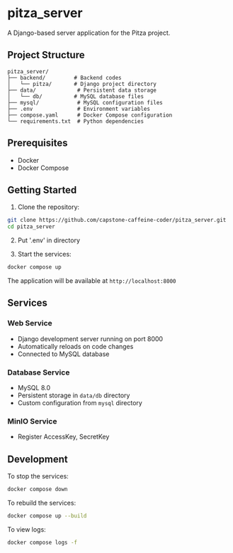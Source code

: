# pitza_server

A Django-based server application for the Pitza project.

## Project Structure

```
pitza_server/
├── backend/         # Backend codes
│   └── pitza/       # Django project directory
├── data/             # Persistent data storage
│   └── db/          # MySQL database files
├── mysql/            # MySQL configuration files
├── .env              # Environment variables
├── compose.yaml      # Docker Compose configuration
└── requirements.txt  # Python dependencies
```

## Prerequisites

- Docker
- Docker Compose

## Getting Started

1. Clone the repository:

```bash
git clone https://github.com/capstone-caffeine-coder/pitza_server.git
cd pitza_server
```

2. Put '.env' in directory

3. Start the services:

```bash
docker compose up
```

The application will be available at `http://localhost:8000`

## Services

### Web Service

- Django development server running on port 8000
- Automatically reloads on code changes
- Connected to MySQL database

### Database Service

- MySQL 8.0
- Persistent storage in `data/db` directory
- Custom configuration from `mysql` directory

### MinIO Service

- Register AccessKey, SecretKey 

## Development

To stop the services:

```bash
docker compose down
```

To rebuild the services:

```bash
docker compose up --build
```

To view logs:

```bash
docker compose logs -f
```
